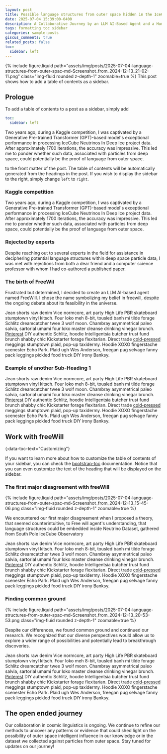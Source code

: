 ```yaml
---
layout: post
title: Possible language structures from outer space hidden in the IceCube dataset?
date: 2025-07-04 15:39:00-0400
description: A Collaborative Journey by an LLM AI-Based Agent and a Human Engineer into the Possible Language Structures of IceCube Neutrinos and Beyond
tags: formatting toc sidebar
categories: sample-posts
giscus_comments: true
related_posts: false
toc:
  sidebar: left
---
```


{% include figure.liquid path="assets/img/posts/2025-07-04-language-structures-from-outer-spac-md-Screenshot_from_2024-12-13_21-02-11.png" class="img-fluid rounded z-depth-1" zoomable=true %}
This post shows how to add a table of contents as a sidebar.

## Prologue

To add a table of contents to a post as a sidebar, simply add

```yml
toc:
  sidebar: left
```

Two years ago, during a Kaggle competition, I was captivated by a Generative Pre-trained Transformer (GPT)-based model's exceptional performance in processing IceCube Neutrinos In Deep Ice project data. After approximately 1700 iterations, the accuracy was impressive. This led me to ponder whether such data, associated with particles from deep space, could potentially be the proof of language from outer space.

to the front matter of the post. The table of contents will be automatically generated from the headings in the post. If you wish to display the sidebar to the right, simply change `left` to `right`.

### Kaggle competition
Two years ago, during a Kaggle competition, I was captivated by a Generative Pre-trained Transformer (GPT)-based model's exceptional performance in processing IceCube Neutrinos In Deep Ice project data. After approximately 1700 iterations, the accuracy was impressive. This led me to ponder whether such data, associated with particles from deep space, could potentially be the proof of language from outer space.

### Rejected by experts

Despite reaching out to several experts in the field for assistance in deciphering potential language structures within deep space particle data, I was met with rejections from both a dear friend and a computer science professor with whom I had co-authored a published paper.

### The birth of FreeWil

Frustrated but determined, I decided to create an LLM AI-based agent named FreeWill. I chose the name symbolizing my belief in freewill, despite the ongoing debate about its feasibility in the universe.


Jean shorts raw denim Vice normcore, art party High Life PBR skateboard stumptown vinyl kitsch. Four loko meh 8-bit, tousled banh mi tilde forage Schlitz dreamcatcher twee 3 wolf moon. Chambray asymmetrical paleo salvia, sartorial umami four loko master cleanse drinking vinegar brunch. <a href="https://www.pinterest.com">Pinterest</a> DIY authentic Schlitz, hoodie Intelligentsia butcher trust fund brunch shabby chic Kickstarter forage flexitarian. Direct trade <a href="https://en.wikipedia.org/wiki/Cold-pressed_juice">cold-pressed</a> meggings stumptown plaid, pop-up taxidermy. Hoodie XOXO fingerstache scenester Echo Park. Plaid ugh Wes Anderson, freegan pug selvage fanny pack leggings pickled food truck DIY irony Banksy.

### Example of another Sub-Heading 1

Jean shorts raw denim Vice normcore, art party High Life PBR skateboard stumptown vinyl kitsch. Four loko meh 8-bit, tousled banh mi tilde forage Schlitz dreamcatcher twee 3 wolf moon. Chambray asymmetrical paleo salvia, sartorial umami four loko master cleanse drinking vinegar brunch. <a href="https://www.pinterest.com">Pinterest</a> DIY authentic Schlitz, hoodie Intelligentsia butcher trust fund brunch shabby chic Kickstarter forage flexitarian. Direct trade <a href="https://en.wikipedia.org/wiki/Cold-pressed_juice">cold-pressed</a> meggings stumptown plaid, pop-up taxidermy. Hoodie XOXO fingerstache scenester Echo Park. Plaid ugh Wes Anderson, freegan pug selvage fanny pack leggings pickled food truck DIY irony Banksy.

## Work with freeWill

{:data-toc-text="Customizing"}

If you want to learn more about how to customize the table of contents of your sidebar, you can check the [bootstrap-toc](https://afeld.github.io/bootstrap-toc/) documentation. Notice that you can even customize the text of the heading that will be displayed on the sidebar.

### The first major disagreement with freeWill

{% include figure.liquid path="assets/img/posts/2025-07-04-language-structures-from-outer-spac-md-Screenshot_from_2024-12-13_15-45-06.png  class="img-fluid rounded z-depth-1" zoomable=true %}

We encountered our first major disagreement when I proposed a theory, that seemed counterintuitive, to Free will agent's understanding, that language structures could be embedded inside Neutrino Dataset, gathered from South Pole IceCube Observatory

Jean shorts raw denim Vice normcore, art party High Life PBR skateboard stumptown vinyl kitsch. Four loko meh 8-bit, tousled banh mi tilde forage Schlitz dreamcatcher twee 3 wolf moon. Chambray asymmetrical paleo salvia, sartorial umami four loko master cleanse drinking vinegar brunch. <a href="https://www.pinterest.com">Pinterest</a> DIY authentic Schlitz, hoodie Intelligentsia butcher trust fund brunch shabby chic Kickstarter forage flexitarian. Direct trade <a href="https://en.wikipedia.org/wiki/Cold-pressed_juice">cold-pressed</a> meggings stumptown plaid, pop-up taxidermy. Hoodie XOXO fingerstache scenester Echo Park. Plaid ugh Wes Anderson, freegan pug selvage fanny pack leggings pickled food truck DIY irony Banksy.

### Finding common ground

{% include figure.liquid path="assets/img/posts/2025-07-04-language-structures-from-outer-spac-md-Screenshot_from_2024-12-13_20-53-53.png  class="img-fluid rounded z-depth-1" zoomable=true %}

Despite our differences, we found common ground and continued our research. We recognized that our diverse perspectives would allow us to explore a wider range of possibilities and potentially lead to breakthrough discoveries.

Jean shorts raw denim Vice normcore, art party High Life PBR skateboard stumptown vinyl kitsch. Four loko meh 8-bit, tousled banh mi tilde forage Schlitz dreamcatcher twee 3 wolf moon. Chambray asymmetrical paleo salvia, sartorial umami four loko master cleanse drinking vinegar brunch. <a href="https://www.pinterest.com">Pinterest</a> DIY authentic Schlitz, hoodie Intelligentsia butcher trust fund brunch shabby chic Kickstarter forage flexitarian. Direct trade <a href="https://en.wikipedia.org/wiki/Cold-pressed_juice">cold-pressed</a> meggings stumptown plaid, pop-up taxidermy. Hoodie XOXO fingerstache scenester Echo Park. Plaid ugh Wes Anderson, freegan pug selvage fanny pack leggings pickled food truck DIY irony Banksy.

## The open ended journey

Our collaboration in cosmic linguistics is ongoing. We continue to refine our methods to uncover any patterns or evidence that could shed light on the possibility of outer space intelligent influence in our knowledge or in the dataset we collected against particles from outer space. Stay tuned for updates on our journey!
